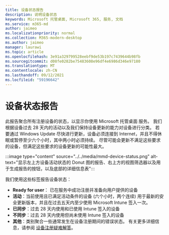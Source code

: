 ```yaml
---
title: 设备状态报告
description: 说明设备状态
keywords: Microsoft 托管桌面, Microsoft 365, 服务, 文档
ms.service: m365-md
author: jaimeo
ms.localizationpriority: normal
ms.collection: M365-modern-desktop
ms.author: jaimeo
manager: laurawi
ms.topic: article
ms.openlocfilehash: 3e91a329799528eebf9de53b197c7439644b98fb
ms.sourcegitcommit: d08fe0282be75483608e96df4e6986d346e97180
ms.translationtype: MT
ms.contentlocale: zh-CN
ms.lasthandoff: 09/12/2021
ms.locfileid: "59196642"
---
```

# <a name="device-status-report"></a>设备状态报告

此报告聚合所有注册设备的状态，以显示你使用 Microsoft 托管桌面 服务。 我们根据设备过去 28 天内的活动以及我们保持设备更新的能力对设备进行分类。 若要通过 Windows Update 尽快进行更新，设备必须连接到 Internet，并且不得休眠或暂停至少六个小时，其中两小时必须持续。 尽管可能会更新不满足这些要求的设备，但满足这些要求的设备更新的可能性最大。

:::image type="content" source="../../media/mmd-device-status.png" alt-text="显示左上方设备活动状态的 Donut 图的报告、右上方的视图筛选器以及用于生成报告的按钮，以及底部的详细信息表":::

我们使用这些标签报告设备状态： 

- **Ready for user**： 已在服务中成功注册并准备向用户提供的设备 
- **活动**：当前使用且已满足活动条件的设备 (六个小时，两个连续) 用于最新的安全更新版本，并且在过去五天内至少使用 Microsoft Intune 签入一次。 
- **已同步**：过去 28 天内使用和已使用 Intune 签入的设备 
- **不同步**：过去 28 天内使用但尚未使用 Intune 签入的设备 
- **其他**：类别聚合一些通常发生在设备注册期间的错误状态。 有关更多详细信息，请参阅 [设备注册疑难解答](../get-started/register-devices-self.md#troubleshooting-device-registration)。